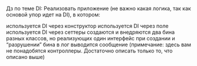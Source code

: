 Дз по теме DI: Реализовать приложение (не важно какая логика, так как основой упор идет на DI), в котором:

используется DI через конструктор
используется DI через поле
используется DI через сеттеры
создаются и внедряются два бина разных классов, но реализующих один интерфейс
при создании и “разрушении” бина в лог выводится сообщение (примечание: здесь вам не понадобятся контроллеры. Достаточно описать только то, что описано выше)